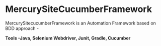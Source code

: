 # MercurySiteCucumberFramework

MercurySitecucumberFramework is an Automation Framework based on BDD approach -


<b>Tools -Java, Selenium Webdriver, Junit, Gradle, Cucumber</b><br>

